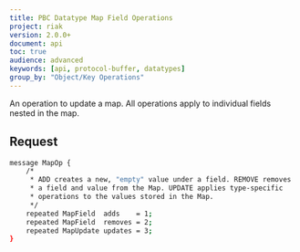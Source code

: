 ```yaml
---
title: PBC Datatype Map Field Operations
project: riak
version: 2.0.0+
document: api
toc: true
audience: advanced
keywords: [api, protocol-buffer, datatypes]
group_by: "Object/Key Operations"
---
```


An operation to update a map. All operations apply to individual fields nested in the map.

## Request

```bash
message MapOp {
    /*
     * ADD creates a new, "empty" value under a field. REMOVE removes
     * a field and value from the Map. UPDATE applies type-specific
     * operations to the values stored in the Map.
     */
    repeated MapField  adds    = 1;
    repeated MapField  removes = 2;
    repeated MapUpdate updates = 3;
}
```
